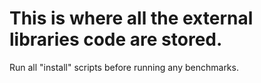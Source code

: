# This is where all the external libraries code are stored.

Run all "install" scripts before running any benchmarks.